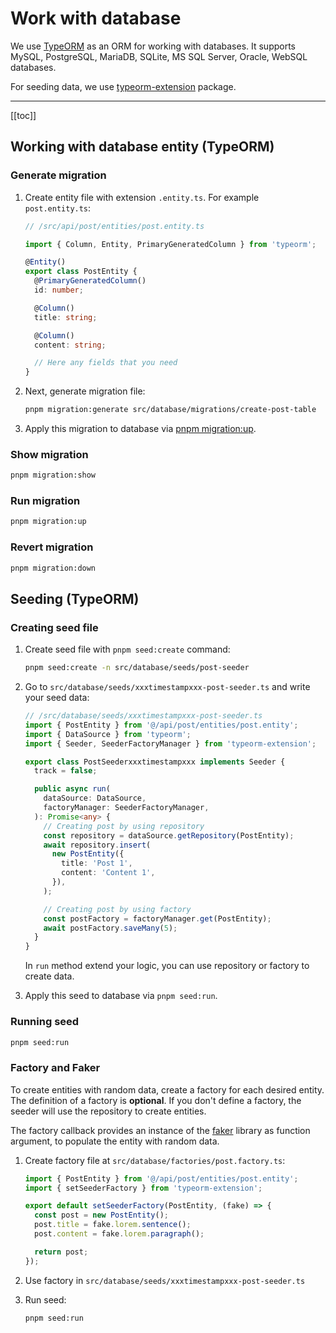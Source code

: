 # Work with database

We use [TypeORM](https://typeorm.io/) as an ORM for working with databases. It supports MySQL, PostgreSQL, MariaDB, SQLite, MS SQL Server, Oracle, WebSQL databases.

For seeding data, we use [typeorm-extension](https://github.com/tada5hi/typeorm-extension) package.

---

[[toc]]

## Working with database entity (TypeORM)

### Generate migration

1. Create entity file with extension `.entity.ts`. For example `post.entity.ts`:

    ```typescript
    // /src/api/post/entities/post.entity.ts

    import { Column, Entity, PrimaryGeneratedColumn } from 'typeorm';

    @Entity()
    export class PostEntity {
      @PrimaryGeneratedColumn()
      id: number;

      @Column()
      title: string;

      @Column()
      content: string;

      // Here any fields that you need
    }
    ```

1. Next, generate migration file:

    ```bash
    pnpm migration:generate src/database/migrations/create-post-table
    ```

1. Apply this migration to database via [pnpm migration:up](#run-migration).

### Show migration

```bash
pnpm migration:show
```

### Run migration

```bash
pnpm migration:up
```

### Revert migration

```bash
pnpm migration:down
```

## Seeding (TypeORM)

### Creating seed file

1. Create seed file with `pnpm seed:create` command:

    ```bash
    pnpm seed:create -n src/database/seeds/post-seeder
    ```

2. Go to `src/database/seeds/xxxtimestampxxx-post-seeder.ts` and write your seed data:

    ```typescript
    // /src/database/seeds/xxxtimestampxxx-post-seeder.ts
    import { PostEntity } from '@/api/post/entities/post.entity';
    import { DataSource } from 'typeorm';
    import { Seeder, SeederFactoryManager } from 'typeorm-extension';

    export class PostSeederxxxtimestampxxx implements Seeder {
      track = false;

      public async run(
        dataSource: DataSource,
        factoryManager: SeederFactoryManager,
      ): Promise<any> {
        // Creating post by using repository
        const repository = dataSource.getRepository(PostEntity);
        await repository.insert(
          new PostEntity({
            title: 'Post 1',
            content: 'Content 1',
          }),
        );

        // Creating post by using factory
        const postFactory = factoryManager.get(PostEntity);
        await postFactory.saveMany(5);
      }
    }
    ```

    In `run` method extend your logic, you can use repository or factory to create data.

3. Apply this seed to database via `pnpm seed:run`.

### Running seed

```bash
pnpm seed:run
```

### Factory and Faker

To create entities with random data, create a factory for each desired entity. The definition of a factory is **optional**. If you don't define a factory, the seeder will use the repository to create entities.

The factory callback provides an instance of the [faker](https://fakerjs.dev/guide/) library as function argument, to populate the entity with random data.

1. Create factory file at `src/database/factories/post.factory.ts`:

    ```typescript
    import { PostEntity } from '@/api/post/entities/post.entity';
    import { setSeederFactory } from 'typeorm-extension';

    export default setSeederFactory(PostEntity, (fake) => {
      const post = new PostEntity();
      post.title = fake.lorem.sentence();
      post.content = fake.lorem.paragraph();

      return post;
    });
    ```

2. Use factory in `src/database/seeds/xxxtimestampxxx-post-seeder.ts`
3. Run seed:

    ```bash
    pnpm seed:run
    ```
